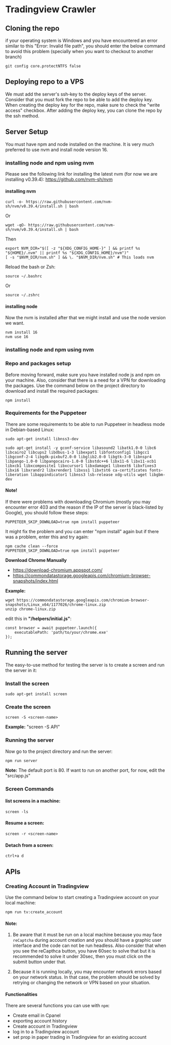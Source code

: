 # Tradingview Crawler

## Cloning the repo

if your operating system is Windows and you have encountered an error similar to this "Error: Invalid file path", you should enter the below command to avoid this problem (specially when you want to checkout to another branch)
```
git config core.protectNTFS false
```

## Deploying repo to a VPS
We must add the server's ssh-key to the deploy keys of the server. Consider that you must fork the repo to be able to add the deploy key. 
When creating the deploy key for the repo, make sure to check the "write access" checkbox.
After adding the deploy key, you can clone the repo by the ssh method.

## Server Setup
You must have npm and node installed on the machine. It is very much preferred to use nvm and install node version 16.

### installing node and npm using nvm
Please see the following link for installing the latest nvm (for now we are installing v0.39.4): 
https://github.com/nvm-sh/nvm

#### installing nvm
```
curl -o- https://raw.githubusercontent.com/nvm-sh/nvm/v0.39.4/install.sh | bash
```
Or
```
wget -qO- https://raw.githubusercontent.com/nvm-sh/nvm/v0.39.4/install.sh | bash
```
Then
```
export NVM_DIR="$([ -z "${XDG_CONFIG_HOME-}" ] && printf %s "${HOME}/.nvm" || printf %s "${XDG_CONFIG_HOME}/nvm")"
[ -s "$NVM_DIR/nvm.sh" ] && \. "$NVM_DIR/nvm.sh" # This loads nvm
```

Reload the bash or Zsh:
```
source ~/.bashrc
```
Or
```
source ~/.zshrc
```
#### installing node
Now the nvm is installed after that we might install and use the node version we want.
```
nvm install 16
nvm use 16
```

### installing node and npm using nvm

### Repo and packages setup
Before moving forward, make sure you have installed node js and npm on your machine.
Also, consider that there is a need for a VPN for downloading the packages.
Use the command below on the project directory to download and install the required packages:
```
npm install
```
### Requirements for the Puppeteer
There are some requirements to be able to run Puppeteer in headless mode in Debian-based Linux:
```
sudo apt-get install libnss3-dev
```
```
sudo apt-get install -y gconf-service libasound2 libatk1.0-0 libc6 libcairo2 libcups2 libdbus-1-3 libexpat1 libfontconfig1 libgcc1 libgconf-2-4 libgdk-pixbuf2.0-0 libglib2.0-0 libgtk-3-0 libnspr4 libpango-1.0-0 libpangocairo-1.0-0 libstdc++6 libx11-6 libx11-xcb1 libxcb1 libxcomposite1 libxcursor1 libxdamage1 libxext6 libxfixes3 libxi6 libxrandr2 libxrender1 libxss1 libxtst6 ca-certificates fonts-liberation libappindicator1 libnss3 lsb-release xdg-utils wget libgbm-dev
```
#### Note!
If there were problems with downloading Chromium (mostly you may encounter error 403 and the reason if the IP of the server is black-listed by Google), you should follow these steps:

```
PUPPETEER_SKIP_DOWNLOAD=true npm install puppeteer
```
It might fix the problem and you can enter "npm install" again but if there was a problem, enter this and try again:
```
npm cache clean --force
PUPPETEER_SKIP_DOWNLOAD=true npm install puppeteer
```
**Download Chrome Manually**
* https://download-chromium.appspot.com/
* https://commondatastorage.googleapis.com/chromium-browser-snapshots/index.html

**Example:**
```
wget https://commondatastorage.googleapis.com/chromium-browser-snapshots/Linux_x64/1177026/chrome-linux.zip
unzip chrome-linux.zip
```
edit this in **"/helpers/initial.js"**:
```
const browser = await puppeteer.launch({
    executablePath: 'path/to/your/chrome.exe'
});
```

## Running the server
The easy-to-use method for testing the server is to create a screen and run the server in it:
### Install the screen
```
sudo apt-get install screen
```
### Create the screen
```
screen -S <screen-name>
```
**Example:** "screen -S API"

### Running the server
Now go to the project directory and run the server:
```
npm run server
```
**Note:** The default port is 80. If want to run on another port, for now, edit the "src/app.js"

### Screen Commands
#### list screens in a machine:
```
screen -ls
```
#### Resume a screen:
```
screen -r <screen-name>
```
#### Detach from a screen:
```
ctrl+a d
```

## APIs
### Creating Account in Tradingview
Use the command below to start creating a Tradingview account on your local machine:
```
npm run tv:create_account
```
#### Note:
1. Be aware that it must be run on a local machine because you may face `reCaptcha` during account creation and you should have a graphic user interface and the code can not be run headless. Also consider that when you see the reCapthca button, you have 60sec to solve that but it is recommended to solve it under 30sec, then you must click on the submit button under that.

2. Because it is running locally, you may encounter network errors based on your network status. In that case, the problem should be solved by retrying or changing the network or VPN based on your situation.

#### Functionalities
There are several functions you can use with `npm`:
* Create email in Cpanel
* exporting account history
* Create account in Tradingview
* log in to a Tradingview account
* set prop in paper trading in Tradingview for an existing account
